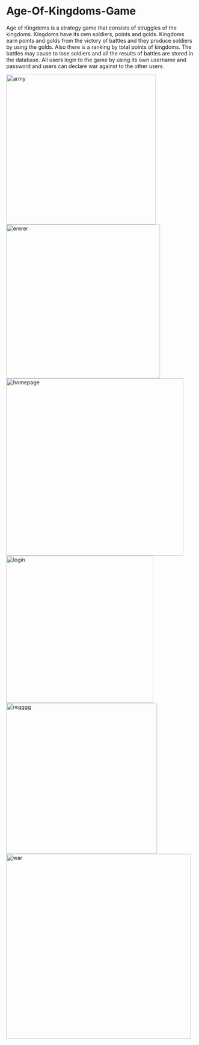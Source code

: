 # Age-Of-Kingdoms-Game
Age of Kingdoms is a strategy game that consists of struggles of the kingdoms. Kingdoms have its own soldiers, points and golds. 
Kingdoms earn points and golds from the victory of battles and they produce soldiers by using the golds.
Also there is a ranking by  total points of kingdoms. The battles may cause to lose soldiers and  all the results of battles are stored in the database.
All users login to the game by using its own username and password and users can declare war against to the other users.

<img width="398" alt="army" src="https://cloud.githubusercontent.com/assets/9063036/14004108/753554f4-f160-11e5-9236-8c6e7e89159f.png">
<img width="409" alt="ererer" src="https://cloud.githubusercontent.com/assets/9063036/14004107/75321d02-f160-11e5-96cb-87e4c323dfdb.png">
<img width="471" alt="homepage" src="https://cloud.githubusercontent.com/assets/9063036/14004109/7535ae04-f160-11e5-80ea-0a9b4db00516.png">
<img width="391" alt="login" src="https://cloud.githubusercontent.com/assets/9063036/14004111/75435d60-f160-11e5-9edb-505502f14ff6.png">
<img width="401" alt="regggg" src="https://cloud.githubusercontent.com/assets/9063036/14004112/75661d1e-f160-11e5-9247-06f5c24bef38.png">
<img width="491" alt="war" src="https://cloud.githubusercontent.com/assets/9063036/14004110/754003fe-f160-11e5-9eb4-57329d563e39.png">
